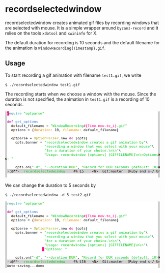 # recordselectedwindow
recordselectedwindow creates animated gif files by recording windows that are selected with mouse. It is a simple wrapper around `byzanz-record` and it relies on the tools `xdotool` and `xwininfo` for X. 

The default duration for recording is 10 seconds and the default filename for the animation is `WindowRecording{Timestamp}.gif`.

## Usage

To start recording a gif animation with filename `test1.gif`, we write

```
$ ./recordselectedwindow test1.gif
```

The recording starts when we choose a window with the mouse. Since the duration is not specified, the animation in `test1.gif` is a recording of 10 seconds. 

![Test recording 1](test1.gif)

We can change the duration to 5 seconds by 

```
$ ./recordselectedwindow -d 5 test2.gif
```

![Test recording 2](test2.gif)
